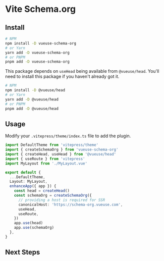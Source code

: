 # Vite Schema.org

## Install

```bash
# NPM
npm install -D vueuse-schema-org
# or Yarn
yarn add -D vueuse-schema-org
# or PNPM
pnpm add -D vueuse-schema-org
```


This package depends on `useHead` being available from `@vueuse/head`. You'll need to install this package
if you haven't already got it.

```bash
# NPM
npm install -D @vueuse/head
# or Yarn
yarn add -D @vueuse/head
# or PNPM
pnpm add -D @vueuse/head
```

## Usage

Modify your `.vitepress/theme/index.ts` file to add the plugin.

```ts
import DefaultTheme from 'vitepress/theme'
import { createSchemaOrg } from 'vueuse-schema-org'
import { createHead, useHead } from '@vueuse/head'
import { useRoute } from 'vitepress'
import MyLayout from './MyLayout.vue'

export default {
  ...DefaultTheme,
  Layout: MyLayout,
  enhanceApp({ app }) {
    const head = createHead()
    const schemaOrg = createSchemaOrg({
      // providing a host is required for SSR
      canonicalHost: 'https://schema-org.vueuse.com',
      useHead,
      useRoute,
    })
    app.use(head)
    app.use(schemaOrg)
  },
}
```

## Next Steps
